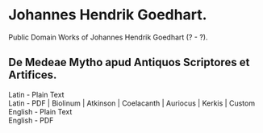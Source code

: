 # Johannes Hendrik Goedhart.

Public Domain Works of Johannes Hendrik Goedhart (? - ?).

## De Medeae Mytho apud Antiquos Scriptores et Artifices.

Latin - Plain Text  
Latin - PDF | Biolinum | Atkinson | Coelacanth | Auriocus | Kerkis | Custom  
English - Plain Text  
English - PDF  
